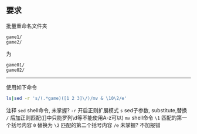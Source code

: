 要求
----
批量重命名文件夹
>
    game1/
    game2/

为
>
    game01/
    game02/

---
使用如下命令

``` bash
ls|sed -r 's/(.*game)([1 2 3]\/)/mv & \10\2/e'
```
注释
`sed`   shell命令, 未掌握?
`-r`    开启正则扩展模式
`s`     sed子参数, substitute,替换
`/`     后加正则匹配([]中只能罗列\d等不能使用A-z可以)
`mv`    shell命令
`\1`    匹配的第一个括号内容
`0`     替换为
`\2`    匹配的第二个括号内容
`/e`    未掌握? 不加报错
